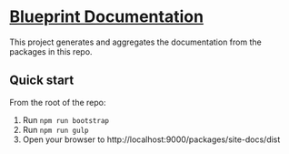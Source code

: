# [Blueprint Documentation](http://blueprintjs.com/docs)

This project generates and aggregates the documentation from the packages
in this repo.

## Quick start

From the root of the repo:

1. Run `npm run bootstrap`
1. Run `npm run gulp`
1. Open your browser to http://localhost:9000/packages/site-docs/dist

